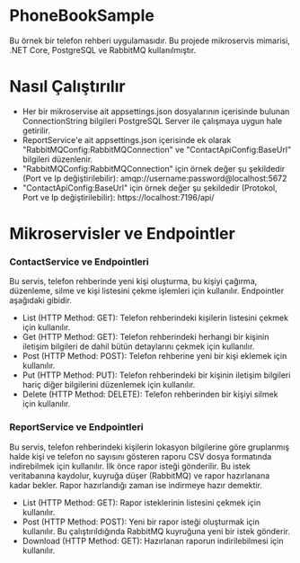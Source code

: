 # PhoneBookSample
Bu örnek bir telefon rehberi uygulamasıdır. Bu projede mikroservis mimarisi, .NET Core, PostgreSQL ve RabbitMQ kullanılmıştır.

# Nasıl Çalıştırılır
- Her bir mikroservise ait appsettings.json dosyalarının içerisinde bulunan ConnectionString bilgileri PostgreSQL Server ile çalışmaya uygun hale getirilir.
- ReportService'e ait appsettings.json içerisinde ek olarak "RabbitMQConfig:RabbitMQConnection" ve "ContactApiConfig:BaseUrl" bilgileri düzenlenir.
- "RabbitMQConfig:RabbitMQConnection" için örnek değer şu şekildedir (Port ve Ip değiştirilebilir): amqp://username:password@localhost:5672
- "ContactApiConfig:BaseUrl" için örnek değer şu şekildedir (Protokol, Port ve Ip değiştirilebilir): https://localhost:7196/api/

# Mikroservisler ve Endpointler
### ContactService ve Endpointleri
Bu servis, telefon rehberinde yeni kişi oluşturma, bu kişiyi çağırma, düzenleme, silme ve kişi listesini çekme işlemleri için kullanılır. Endpointler aşağıdaki gibidir.
- List (HTTP Method: GET): Telefon rehberindeki kişilerin listesini çekmek için kullanılır.
- Get (HTTP Method: GET): Telefon rehberindeki herhangi bir kişinin iletişim bilgileri de dahil bütün detaylarını çekmek için kullanılır.
- Post (HTTP Method: POST): Telefon rehberine yeni bir kişi eklemek için kullanılır.
- Put (HTTP Method: PUT): Telefon rehberindeki bir kişinin iletişim bilgileri hariç diğer bilgilerini düzenlemek için kullanılır.
- Delete (HTTP Method: DELETE): Telefon rehberinden bir kişiyi silmek için kullanılır.

### ReportService ve Endpointleri
Bu servis, telefon rehberindeki kişilerin lokasyon bilgilerine göre gruplanmış halde kişi ve telefon no sayısını gösteren raporu CSV dosya formatında indirebilmek için kullanılır. İlk önce rapor isteği gönderilir. Bu istek veritabanına kaydolur, kuyruğa düşer (RabbitMQ) ve rapor hazırlanana kadar bekler. Rapor hazırlandığı zaman ise indirmeye hazır demektir.
- List (HTTP Method: GET): Rapor isteklerinin listesini çekmek için kullanılır.
- Post (HTTP Method: POST): Yeni bir rapor isteği oluşturmak için kullanılır. Bu çalıştırıldığında RabbitMQ kuyruğuna yeni bir istek gönderir.
- Download (HTTP Method: GET): Hazırlanan raporun indirilebilmesi için kullanılır.
